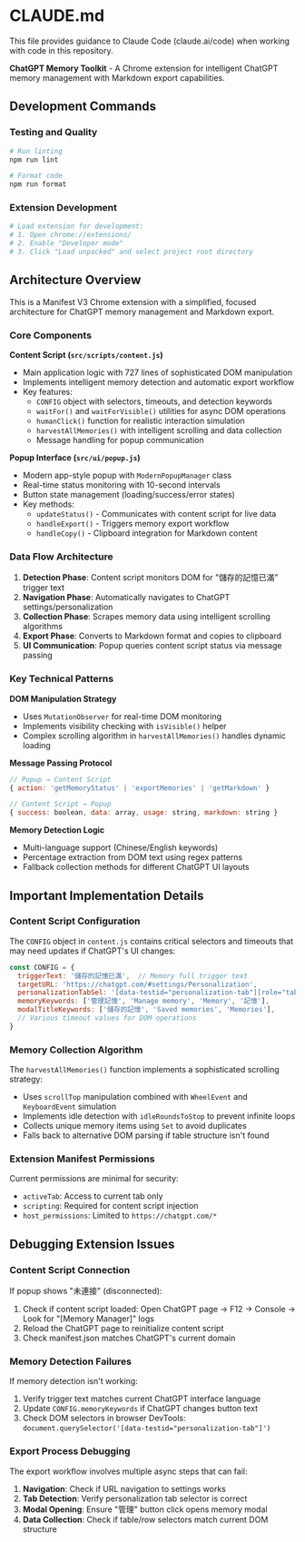 # CLAUDE.md

This file provides guidance to Claude Code (claude.ai/code) when working with code in this repository.

**ChatGPT Memory Toolkit** - A Chrome extension for intelligent ChatGPT memory management with Markdown export capabilities.

## Development Commands

### Testing and Quality
```bash
# Run linting
npm run lint

# Format code
npm run format
```

### Extension Development
```bash
# Load extension for development:
# 1. Open chrome://extensions/
# 2. Enable "Developer mode"
# 3. Click "Load unpacked" and select project root directory
```

## Architecture Overview

This is a Manifest V3 Chrome extension with a simplified, focused architecture for ChatGPT memory management and Markdown export.

### Core Components

**Content Script (`src/scripts/content.js`)**
- Main application logic with 727 lines of sophisticated DOM manipulation
- Implements intelligent memory detection and automatic export workflow
- Key features:
  - `CONFIG` object with selectors, timeouts, and detection keywords
  - `waitFor()` and `waitForVisible()` utilities for async DOM operations
  - `humanClick()` function for realistic interaction simulation
  - `harvestAllMemories()` with intelligent scrolling and data collection
  - Message handling for popup communication

**Popup Interface (`src/ui/popup.js`)**
- Modern app-style popup with `ModernPopupManager` class
- Real-time status monitoring with 10-second intervals
- Button state management (loading/success/error states)
- Key methods:
  - `updateStatus()` - Communicates with content script for live data
  - `handleExport()` - Triggers memory export workflow
  - `handleCopy()` - Clipboard integration for Markdown content

### Data Flow Architecture

1. **Detection Phase**: Content script monitors DOM for "儲存的記憶已滿" trigger text
2. **Navigation Phase**: Automatically navigates to ChatGPT settings/personalization
3. **Collection Phase**: Scrapes memory data using intelligent scrolling algorithms
4. **Export Phase**: Converts to Markdown format and copies to clipboard
5. **UI Communication**: Popup queries content script status via message passing

### Key Technical Patterns

**DOM Manipulation Strategy**
- Uses `MutationObserver` for real-time DOM monitoring
- Implements visibility checking with `isVisible()` helper
- Complex scrolling algorithm in `harvestAllMemories()` handles dynamic loading

**Message Passing Protocol**
```javascript
// Popup → Content Script
{ action: 'getMemoryStatus' | 'exportMemories' | 'getMarkdown' }

// Content Script → Popup  
{ success: boolean, data: array, usage: string, markdown: string }
```

**Memory Detection Logic**
- Multi-language support (Chinese/English keywords)
- Percentage extraction from DOM text using regex patterns
- Fallback collection methods for different ChatGPT UI layouts

## Important Implementation Details

### Content Script Configuration
The `CONFIG` object in `content.js` contains critical selectors and timeouts that may need updates if ChatGPT's UI changes:

```javascript
const CONFIG = {
  triggerText: '儲存的記憶已滿',  // Memory full trigger text
  targetURL: 'https://chatgpt.com/#settings/Personalization',
  personalizationTabSel: '[data-testid="personalization-tab"][role="tab"]',
  memoryKeywords: ['管理記憶', 'Manage memory', 'Memory', '記憶'],
  modalTitleKeywords: ['儲存的記憶', 'Saved memories', 'Memories'],
  // Various timeout values for DOM operations
}
```

### Memory Collection Algorithm
The `harvestAllMemories()` function implements a sophisticated scrolling strategy:
- Uses `scrollTop` manipulation combined with `WheelEvent` and `KeyboardEvent` simulation
- Implements idle detection with `idleRoundsToStop` to prevent infinite loops
- Collects unique memory items using `Set` to avoid duplicates
- Falls back to alternative DOM parsing if table structure isn't found

### Extension Manifest Permissions
Current permissions are minimal for security:
- `activeTab`: Access to current tab only
- `scripting`: Required for content script injection
- `host_permissions`: Limited to `https://chatgpt.com/*`

## Debugging Extension Issues

### Content Script Connection
If popup shows "未連接" (disconnected):
1. Check if content script loaded: Open ChatGPT page → F12 → Console → Look for "[Memory Manager]" logs
2. Reload the ChatGPT page to reinitialize content script
3. Check manifest.json matches ChatGPT's current domain

### Memory Detection Failures
If memory detection isn't working:
1. Verify trigger text matches current ChatGPT interface language
2. Update `CONFIG.memoryKeywords` if ChatGPT changes button text
3. Check DOM selectors in browser DevTools: `document.querySelector('[data-testid="personalization-tab"]')`

### Export Process Debugging
The export workflow involves multiple async steps that can fail:
1. **Navigation**: Check if URL navigation to settings works
2. **Tab Detection**: Verify personalization tab selector is correct
3. **Modal Opening**: Ensure "管理" button click opens memory modal
4. **Data Collection**: Check if table/row selectors match current DOM structure